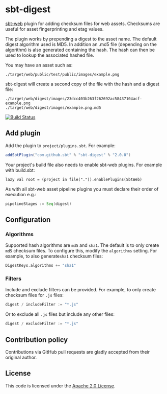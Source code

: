sbt-digest
==========

[sbt-web] plugin for adding checksum files for web assets. Checksums are useful for asset fingerprinting and etag values.

The plugin works by prepending a digest to the asset name. The default digest algorithm used is MD5.
In addition an .md5 file (depending on the algorithm) is also generated containing the hash.
The hash can then be used to lookup the associated hashed file.

You may have an asset such as:

    ./target/web/public/test/public/images/example.png

sbt-digest will create a second copy of the file with the hash and a digest file:

    ./target/web/digest/images/23dcc403b263f262692ac58437104acf-example.png
    ./target/web/digest/images/example.png.md5

[![Build Status](https://github.com/sbt/sbt-digest/actions/workflows/build-test.yml/badge.svg)](https://github.com/sbt/sbt-digest/actions/workflows/build-test.yml)

Add plugin
----------

Add the plugin to `project/plugins.sbt`. For example:

```scala
addSbtPlugin("com.github.sbt" % "sbt-digest" % "2.0.0")
```

Your project's build file also needs to enable sbt-web plugins. For example with build.sbt:

    lazy val root = (project in file(".")).enablePlugins(SbtWeb)

As with all sbt-web asset pipeline plugins you must declare their order of execution e.g.:

```scala
pipelineStages := Seq(digest)
```

Configuration
-------------

### Algorithms

Supported hash algorithms are `md5` and `sha1`. The default is to only create `md5` checksum files. To configure this, modify the `algorithms` setting.
For example, to also generate`sha1` checksum files:

```scala
DigestKeys.algorithms += "sha1"
```

### Filters

Include and exclude filters can be provided. For example, to only create checksum files for `.js` files:

```scala
digest / includeFilter := "*.js"
```

Or to exclude all `.js` files but include any other files:

```scala
digest / excludeFilter := "*.js"
```


Contribution policy
-------------------

Contributions via GitHub pull requests are gladly accepted from their original author. 

License
-------

This code is licensed under the [Apache 2.0 License][apache].

[sbt-web]: https://github.com/sbt/sbt-web
[apache]: http://www.apache.org/licenses/LICENSE-2.0.html
